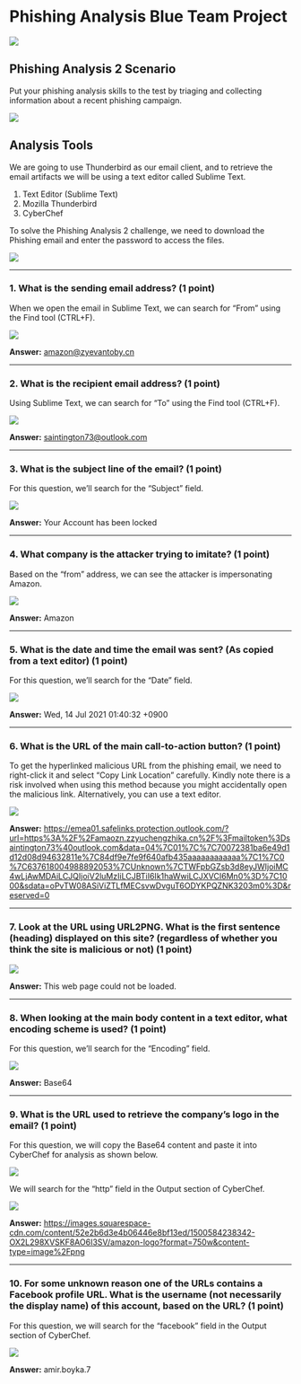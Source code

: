 # Phishing Analysis Blue Team Project

![](https://github.com/prakharvr02/Phishing-Analysis/blob/main/Phishing%20Analysis%20Images/1.webp)

## Phishing Analysis 2 Scenario
Put your phishing analysis skills to the test by triaging and collecting information about a recent phishing campaign.

![](https://github.com/prakharvr02/Phishing-Analysis/blob/main/Phishing%20Analysis%20Images/2.webp)

## Analysis Tools
We are going to use Thunderbird as our email client, and to retrieve the email artifacts we will be using a text editor called Sublime Text.

1. Text Editor (Sublime Text)
2. Mozilla Thunderbird
3. CyberChef

To solve the Phishing Analysis 2 challenge, we need to download the Phishing email and enter the password to access the files.

![](https://github.com/prakharvr02/Phishing-Analysis/blob/main/Phishing%20Analysis%20Images/3.webp)

---

### 1. What is the sending email address? (1 point)
When we open the email in Sublime Text, we can search for “From” using the Find tool (CTRL+F).

![](https://github.com/prakharvr02/Phishing-Analysis/blob/main/Phishing%20Analysis%20Images/4.webp)

**Answer:** amazon@zyevantoby.cn

---

### 2. What is the recipient email address? (1 point)
Using Sublime Text, we can search for “To” using the Find tool (CTRL+F).

![](https://github.com/prakharvr02/Phishing-Analysis/blob/main/Phishing%20Analysis%20Images/5.webp)

**Answer:** saintington73@outlook.com

---

### 3. What is the subject line of the email? (1 point)
For this question, we’ll search for the “Subject” field.

![](https://github.com/prakharvr02/Phishing-Analysis/blob/main/Phishing%20Analysis%20Images/6.webp)

**Answer:** Your Account has been locked

---

### 4. What company is the attacker trying to imitate? (1 point)
Based on the “from” address, we can see the attacker is impersonating Amazon.

![](https://github.com/prakharvr02/Phishing-Analysis/blob/main/Phishing%20Analysis%20Images/7.webp)

**Answer:** Amazon

---

### 5. What is the date and time the email was sent? (As copied from a text editor) (1 point)
For this question, we’ll search for the “Date” field.

![](https://github.com/prakharvr02/Phishing-Analysis/blob/main/Phishing%20Analysis%20Images/8.webp)

**Answer:** Wed, 14 Jul 2021 01:40:32 +0900

---

### 6. What is the URL of the main call-to-action button? (1 point)
To get the hyperlinked malicious URL from the phishing email, we need to right-click it and select “Copy Link Location” carefully. Kindly note there is a risk involved when using this method because you might accidentally open the malicious link. Alternatively, you can use a text editor.

![](https://github.com/prakharvr02/Phishing-Analysis/blob/main/Phishing%20Analysis%20Images/9.webp)

**Answer:** https://emea01.safelinks.protection.outlook.com/?url=https%3A%2F%2Famaozn.zzyuchengzhika.cn%2F%3Fmailtoken%3Dsaintington73%40outlook.com&data=04%7C01%7C%7C70072381ba6e49d1d12d08d94632811e%7C84df9e7fe9f640afb435aaaaaaaaaaaa%7C1%7C0%7C637618004988892053%7CUnknown%7CTWFpbGZsb3d8eyJWIjoiMC4wLjAwMDAiLCJQIjoiV2luMzIiLCJBTiI6Ik1haWwiLCJXVCI6Mn0%3D%7C1000&sdata=oPvTW08ASiViZTLfMECsvwDvguT6ODYKPQZNK3203m0%3D&reserved=0

---

### 7. Look at the URL using URL2PNG. What is the first sentence (heading) displayed on this site? (regardless of whether you think the site is malicious or not) (1 point)

![](https://github.com/prakharvr02/Phishing-Analysis/blob/main/Phishing%20Analysis%20Images/10.webp)

**Answer:** This web page could not be loaded.

---

### 8. When looking at the main body content in a text editor, what encoding scheme is used? (1 point)
For this question, we’ll search for the “Encoding” field.

![](https://github.com/prakharvr02/Phishing-Analysis/blob/main/Phishing%20Analysis%20Images/11.webp)

**Answer:** Base64

---

### 9. What is the URL used to retrieve the company’s logo in the email? (1 point)
For this question, we will copy the Base64 content and paste it into CyberChef for analysis as shown below.

![](https://github.com/prakharvr02/Phishing-Analysis/blob/main/Phishing%20Analysis%20Images/12.webp)

We will search for the “http” field in the Output section of CyberChef.

![](https://github.com/prakharvr02/Phishing-Analysis/blob/main/Phishing%20Analysis%20Images/13.webp)

**Answer:** https://images.squarespace-cdn.com/content/52e2b6d3e4b06446e8bf13ed/1500584238342-OX2L298XVSKF8AO6I3SV/amazon-logo?format=750w&content-type=image%2Fpng

---

### 10. For some unknown reason one of the URLs contains a Facebook profile URL. What is the username (not necessarily the display name) of this account, based on the URL? (1 point)
For this question, we will search for the “facebook” field in the Output section of CyberChef.

![](https://github.com/prakharvr02/Phishing-Analysis/blob/main/Phishing%20Analysis%20Images/14.webp)

**Answer:** amir.boyka.7
